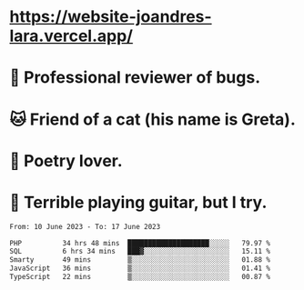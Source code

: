 # https://website-joandres-lara.vercel.app/
# 🐛 Professional reviewer of bugs.
# 🐱 Friend of a cat (his name is Greta).
# 📜 Poetry lover.
# 🎸 Terrible playing guitar, but I try.

<!--START_SECTION:waka-->

```txt
From: 10 June 2023 - To: 17 June 2023

PHP          34 hrs 48 mins  ████████████████████░░░░░   79.97 %
SQL          6 hrs 34 mins   ███▓░░░░░░░░░░░░░░░░░░░░░   15.11 %
Smarty       49 mins         ▒░░░░░░░░░░░░░░░░░░░░░░░░   01.88 %
JavaScript   36 mins         ▒░░░░░░░░░░░░░░░░░░░░░░░░   01.41 %
TypeScript   22 mins         ▒░░░░░░░░░░░░░░░░░░░░░░░░   00.87 %
```

<!--END_SECTION:waka-->
